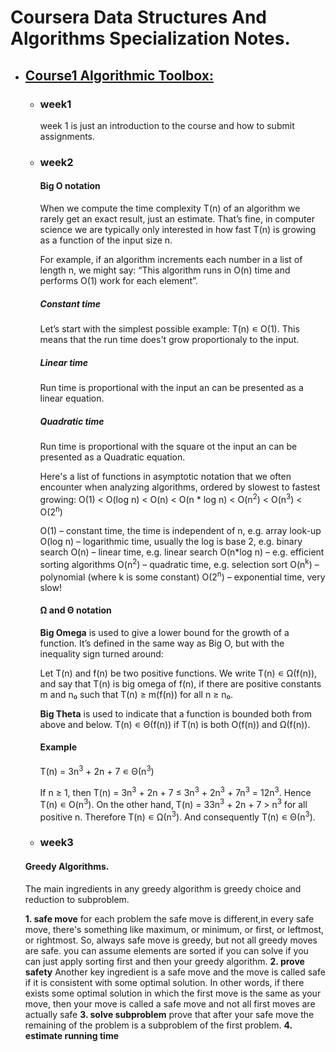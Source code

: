 # Coursera Data Structures And Algorithms Specialization Notes.

* ## [Course1 Algorithmic Toolbox:](https://www.coursera.org/learn/algorithmic-toolbox)
  * ### week1
    week 1 is just an introduction to the course and how to submit assignments.
  * ### week2
    #### Big O notation
    When we compute the time complexity T(n) of an algorithm we rarely get an exact result, just an estimate. That’s fine, in computer science we are typically only interested in how fast T(n) is growing as a function of the input size n.

      For example, if an algorithm increments each number in a list of length n, we might say: “This algorithm runs in O(n) time and performs O(1) work for each element”.  

      ##### Constant time
      Let’s start with the simplest possible example: T(n) ∊ O(1).
      This means that the run time does't grow proportionaly to the input.

      ##### Linear time
      Run time is proportional with the input an can be presented as a linear equation.

      ##### Quadratic time
      Run time is proportional with the square ot the input an can be presented as a Quadratic equation.
      <br/>

      Here's a list of functions in asymptotic notation that we often encounter when analyzing algorithms, ordered by slowest to fastest growing:
      O(1) < O(log n) < O(n) < O(n * log n) < O(n<sup>2</sup>) < O(n<sup>3</sup>) < O(2<sup>n</sup>)
      <br/>

      O(1) – constant time, the time is independent of n, e.g. array look-up
      O(log n) – logarithmic time, usually the log is base 2, e.g. binary search
      O(n) – linear time, e.g. linear search
      O(n*log n) – e.g. efficient sorting algorithms
      O(n<sup>2</sup>) – quadratic time, e.g. selection sort
      O(n<sup>k</sup>) – polynomial (where k is some constant)
      O(2<sup>n</sup>) – exponential time, very slow!
      <br/>
      #### Ω and Θ notation
      **Big Omega** is used to give a lower bound for the growth of a function. It’s defined in the same way as Big O, but with the inequality sign turned around:

      Let T(n) and f(n) be two positive functions. We write T(n) ∊ Ω(f(n)), and say that T(n) is big omega of f(n), if there are positive constants m and n₀ such that T(n) ≥ m(f(n)) for all n ≥ n₀.

      **Big Theta** is used to indicate that a function is bounded both from above and below.
      T(n) ∊ Θ(f(n)) if T(n) is both O(f(n)) and Ω(f(n)).
      <BR/>
      #### Example

      T(n) = 3n<sup>3</sup> + 2n + 7 ∊ Θ(n<sup>3</sup>)

      If n ≥ 1, then T(n) = 3n<sup>3</sup> + 2n + 7 ≤ 3n<sup>3</sup> + 2n<sup>3</sup> + 7n<sup>3</sup> = 12n<sup>3</sup>. Hence T(n) ∊ O(n<sup>3</sup>).
      On the other hand, T(n) = 33n<sup>3</sup> + 2n + 7 > n<sup>3</sup> for all positive n. Therefore T(n) ∊ Ω(n<sup>3</sup>).
      And consequently T(n) ∊ Θ(n<sup>3</sup>).
  * ### week3
  #### Greedy Algorithms.
  The main ingredients in any greedy algorithm is greedy choice and reduction to subproblem.
    
    __1. safe move__
    for each problem the safe move is different,in every safe move, there's something like maximum, or minimum, or first, or leftmost, or rightmost. So, always safe move is greedy, but not all greedy moves are safe.
    you can assume elements are sorted if you can solve if you can just apply sorting first and then your greedy algorithm.
    **2. prove safety**
    Another key ingredient is a safe move and the move is called safe if it is consistent with some optimal solution. In other words, if there exists some optimal solution in which the first move is the same as your move, then your move is called a safe move and not all first moves are actually safe
    __3. solve subproblem__
    prove that after your safe move the remaining of the problem is a subproblem of the first problem.
    __4. estimate running time__
    